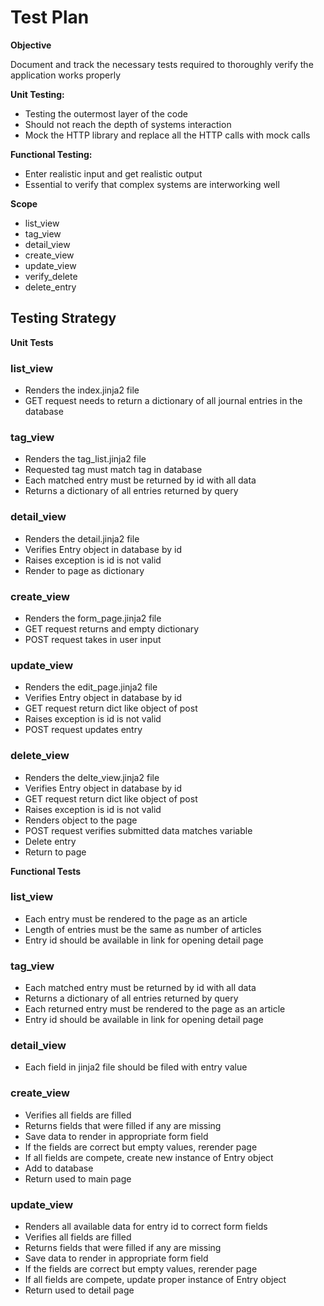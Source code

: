 # Test Plan

**Objective**

Document and track the necessary tests required to thoroughly
verify the application works properly

**Unit Testing:**

- Testing the outermost layer of the code
- Should not reach the depth of systems interaction
- Mock the HTTP library and replace all the HTTP calls with mock calls

**Functional Testing:** 

- Enter realistic input and get realistic output
- Essential to verify that complex systems are interworking well

**Scope**

- list_view
- tag_view
- detail_view
- create_view
- update_view
- verify_delete
- delete_entry

## Testing Strategy

**Unit Tests**

### list_view

- Renders the index.jinja2 file
- GET request needs to return a dictionary of all journal entries in the database

### tag_view

- Renders the tag_list.jinja2 file
- Requested tag must match tag in database
- Each matched entry must be returned by id with all data
- Returns a dictionary of all entries returned by query

### detail_view

- Renders the detail.jinja2 file
- Verifies Entry object in database by id
- Raises exception is id is not valid
- Render to page as dictionary 

### create_view

- Renders the form_page.jinja2 file
- GET request returns and empty dictionary
- POST request takes in user input

### update_view

- Renders the edit_page.jinja2 file
- Verifies Entry object in database by id
- GET request return dict like object of post
- Raises exception is id is not valid
- POST request updates entry

### delete_view

- Renders the delte_view.jinja2 file
- Verifies Entry object in database by id
- GET request return dict like object of post
- Raises exception is id is not valid
- Renders object to the page
- POST request verifies submitted data matches variable
- Delete entry
- Return to page

**Functional Tests**

### list_view

- Each entry must be rendered to the page as an article
- Length of entries must be the same as number of articles
- Entry id should be available in link for opening detail page

### tag_view

- Each matched entry must be returned by id with all data
- Returns a dictionary of all entries returned by query
- Each returned entry must be rendered to the page as an article
- Entry id should be available in link for opening detail page

### detail_view

- Each field in jinja2 file should be filed with entry value

### create_view

- Verifies all fields are filled
- Returns fields that were filled if any are missing
- Save data to render in appropriate form field 
- If the fields are correct but empty values, rerender page
- If all fields are compete, create new instance of Entry object
- Add to database
- Return used to main page

### update_view

- Renders all available data for entry id to correct form fields
- Verifies all fields are filled
- Returns fields that were filled if any are missing
- Save data to render in appropriate form field 
- If the fields are correct but empty values, rerender page
- If all fields are compete, update proper instance of Entry object
- Return used to detail page

